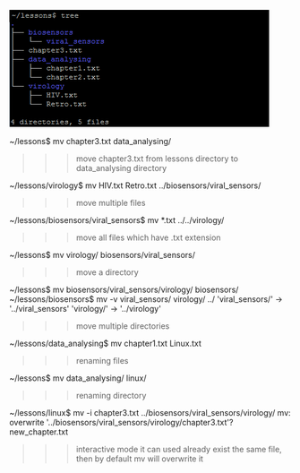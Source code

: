 ![mv command](images/mv.png)


~/lessons$ mv chapter3.txt data_analysing/ 

>>> move chapter3.txt from lessons directory to data_analysing directory


~/lessons/virology$ mv HIV.txt Retro.txt ../biosensors/viral_sensors/

>>> move multiple files 

~/lessons/biosensors/viral_sensors$ mv *.txt ../../virology/

>>> move all files which have .txt extension

~/lessons$ mv virology/ biosensors/viral_sensors/

>>> move a directory 

~/lessons$ mv biosensors/viral_sensors/virology/ biosensors/
~/lessons/biosensors$ mv -v viral_sensors/ virology/ ../
'viral_sensors/' -> '../viral_sensors'
'virology/' -> '../virology'

>>> move multiple directories

~/lessons/data_analysing$ mv chapter1.txt Linux.txt

>>> renaming files

~/lessons$ mv data_analysing/ linux/

>>> renaming directory

~/lessons/linux$ mv -i chapter3.txt ../biosensors/viral_sensors/virology/
mv: overwrite '../biosensors/viral_sensors/virology/chapter3.txt'? new_chapter.txt

>>> interactive mode
>>> it can used already exist the same file, then by default mv will overwrite it


